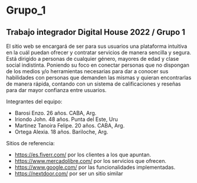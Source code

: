 # Grupo_1
## Trabajo integrador Digital House 2022 / Grupo 1

El sitio web se encargará de ser para sus usuarios una plataforma intuitiva en la cuál puedan ofrecer y contratar servicios de manera sencilla y segura. Está dirigido a personas de cualquier género, mayores de edad y clase social indistinta. Poniendo su foco en conectar personas que no dispongan de los medios y/o herramientas necesarias para dar a conocer sus habilidades con personas que demanden las mismas y quieran encontrarlas de manera rápida, contando con un sistema de calificaciones y reseñas para dar mayor confianza entre usuarios.

Integrantes del equipo:
- Barosi Enzo. 26 años. CABA, Arg.
- Iriondo John. 48 años. Punta del Este, Uru
- Martinez Tanoira Felipe. 20 años. CABA, Arg.
- Ortega Alexia. 18 años. Bariloche, Arg.

Sitios de referencia:
- https://es.fiverr.com/ por los clientes a los que apuntan.
- https://www.mercadolibre.com/ por los servicios que ofrecen.
- https://www.google.com/ por las funcionalidades implementadas.
- https://nextdoor.com/ por ser un sitio similar
